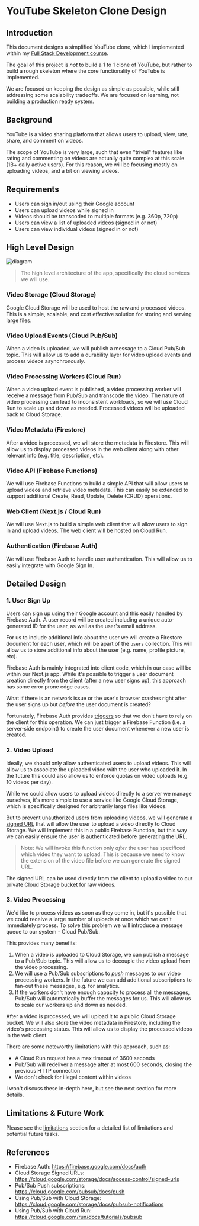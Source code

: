 # YouTube Skeleton Clone Design

## Introduction

This document designs a simplified YouTube clone, which I implemented within my [Full Stack Development course](https://neetcode.io/courses/full-stack-dev/0).

The goal of this project is *not* to build a 1 to 1 clone of YouTube, but rather to build a rough skeleton where the core functionality of YouTube is implemented. 

We are focused on keeping the design as simple as possible, while still addressing some scalability tradeoffs. We are focused on learning, not building a production ready system.

## Background

YouTube is a video sharing platform that allows users to upload, view, rate, share, and comment on videos.

The scope of YouTube is very large, such that even "trivial" features like rating and commenting on videos are actually quite complex at this scale (1B+ daily active users). For this reason, we will be focusing mostly on uploading videos, and a bit on viewing videos.

## Requirements

* Users can sign in/out using their Google account
* Users can upload videos while signed in
* Videos should be transcoded to multiple formats (e.g. 360p, 720p)
* Users can view a list of uploaded videos (signed in or not)
* Users can view individual videos (signed in or not)

## High Level Design

![diagram](https://imagedelivery.net/CLfkmk9Wzy8_9HRyug4EVA/2d33be5f-6a51-4475-6975-7350d9d3d700/public)
> The high level architecture of the app, specifically the cloud services we will use.

### **Video Storage (Cloud Storage)**

Google Cloud Storage will be used to host the raw and processed videos. This is a simple, scalable, and cost effective solution for storing and serving large files.

### **Video Upload Events (Cloud Pub/Sub)**

When a video is uploaded, we will publish a message to a Cloud Pub/Sub topic. This will allow us to add a durability layer for video upload events and process videos asynchronously. 

### **Video Processing Workers (Cloud Run)**

When a video upload event is published, a video processing worker will receive a message from Pub/Sub and transcode the video. The nature of video processing can lead to inconsistent workloads, so we will use Cloud Run to scale up and down as needed. Processed videos will be uploaded back to Cloud Storage.

### **Video Metadata (Firestore)**

After a video is processed, we will store the metadata in Firestore. This will allow us to display processed videos in the web client along with other relevant info (e.g. title, description, etc).

### **Video API (Firebase Functions)**

We will use Firebase Functions to build a simple API that will allow users to upload videos and retrieve video metadata. This can easily be extended to support additional Create, Read, Update, Delete (CRUD) operations.


### **Web Client (Next.js / Cloud Run)**

We will use Next.js to build a simple web client that will allow users to sign in and upload videos. The web client will be hosted on Cloud Run.

### **Authentication (Firebase Auth)**

We will use Firebase Auth to handle user authentication. This will allow us to easily integrate with Google Sign In.

## Detailed Design

### **1. User Sign Up**

Users can sign up using their Google account and this easily handled by Firebase Auth. A user record will be created including a unique auto-generated ID for the user, as well as the user's email address.

For us to include additional info about the user we will create a Firestore document for each user, which will be apart of the `users` collection. This will allow us to store additional info about the user (e.g. name, profile picture, etc).

Firebase Auth is mainly integrated into client code, which in our case will be within our Next.js app. While it's possible to trigger a user document creation directly from the client (after a new user signs up), this approach has some error prone edge cases.

What if there is an network issue or the user's browser crashes right after the user signs up but *before* the user document is created?

Fortunately, Firebase Auth provides [triggers](https://firebase.google.com/docs/functions/auth-events) so that we don't have to rely on the client for this operation. We can just trigger a Firebase Function (i.e. a server-side endpoint) to create the user document whenever a new user is created.

### **2. Video Upload**

Ideally, we should only allow authenticated users to upload videos. This will allow us to associate the uploaded video with the user who uploaded it. In the future this could also allow us to enforce quotas on video uploads (e.g. 10 videos per day).

While we could allow users to upload videos directly to a server we manage ourselves, it's more simple to use a service like Google Cloud Storage, which is specifically designed for arbitrarily large files like videos.

But to prevent unauthorized users from uploading videos, we will generate a [signed URL](https://cloud.google.com/storage/docs/access-control/signed-urls) that will allow the user to upload a video directly to Cloud Storage. We will implement this in a public Firebase Function, but this way we can easily ensure the user is authenticated before generating the URL.

> Note: We will invoke this function only *after* the user has specificed which video they want to upload. This is because we need to know the extension of the video file before we can generate the signed URL.

The signed URL can be used directly from the client to upload a video to our private Cloud Storage bucket for raw videos.

### **3. Video Processing**

We'd like to process videos as soon as they come in, but it's possible that we could receive a large number of uploads at once which we can't immediately process. To solve this problem we will introduce a message queue to our system - Cloud Pub/Sub.

This provides many benefits:

1. When a video is uploaded to Cloud Storage, we can publish a message to a Pub/Sub topic. This will allow us to decouple the video upload from the video processing.
2. We will use a Pub/Sub subscriptions to *[push](https://cloud.google.com/pubsub/docs/push)* messages to our video processing workers. In the future we can add additional subscriptions to fan-out these messages, e.g. for analytics.
3. If the workers don't have enough capacity to process all the messages, Pub/Sub will automatically buffer the messages for us. This will allow us to scale our workers up and down as needed.


After a video is processed, we will upload it to a public Cloud Storage bucket. We will also store the video metadata in Firestore, including the video's processing status. This will allow us to display the processed videos in the web client.

There are some noteworthy limitations with this approach, such as:

* A Cloud Run request has a max timeout of 3600 seconds
* Pub/Sub will redeliver a message after at most 600 seconds, closing the previous HTTP connection
* We don't check for illegal content within videos

I won't discuss these in-depth here, but see the next section for more details.

## Limitations & Future Work

Please see the [limitations](http://neetcode.io/courses/full-stack-dev/21) section for a detailed list of limitations and potential future tasks.

## References

* Firebase Auth: https://firebase.google.com/docs/auth
* Cloud Storage Signed URLs: https://cloud.google.com/storage/docs/access-control/signed-urls
* Pub/Sub Push subscriptions: https://cloud.google.com/pubsub/docs/push
* Using Pub/Sub with Cloud Storage: https://cloud.google.com/storage/docs/pubsub-notifications
* Using Pub/Sub with Cloud Run: https://cloud.google.com/run/docs/tutorials/pubsub

